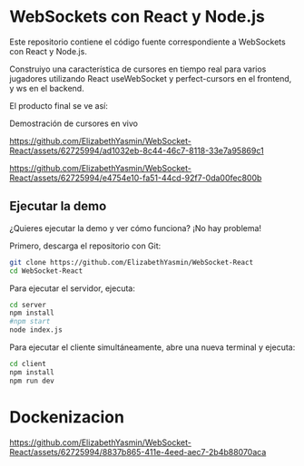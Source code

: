 # WebSockets con React y Node.js

Este repositorio contiene el código fuente correspondiente a WebSockets con React y Node.js.

Construiyo una característica de cursores en tiempo real para varios jugadores utilizando React useWebSocket y perfect-cursors en el frontend, y ws en el backend.

El producto final se ve así:

Demostración de cursores en vivo


<!--[![Ver Video](https://youtu.be/TPUOuFDaVUY?si=5alBwTBJ14yPm8cK/0.jpg)](https://youtu.be/TPUOuFDaVUY?si=5alBwTBJ14yPm8cK)

AQUI AGREGO POR ISSUES LOS VIDEOS-->

https://github.com/ElizabethYasmin/WebSocket-React/assets/62725994/ad1032eb-8c44-46c7-8118-33e7a95869c1

https://github.com/ElizabethYasmin/WebSocket-React/assets/62725994/e4754e10-fa51-44cd-92f7-0da00fec800b





## Ejecutar la demo

¿Quieres ejecutar la demo y ver cómo funciona? ¡No hay problema!

Primero, descarga el repositorio con Git:

```bash
git clone https://github.com/ElizabethYasmin/WebSocket-React
cd WebSocket-React
```

Para ejecutar el servidor, ejecuta:
```bash
cd server
npm install
#npm start
node index.js
```

Para ejecutar el cliente simultáneamente, abre una nueva terminal y ejecuta:

```bash
cd client
npm install
npm run dev
```

# Dockenizacion

https://github.com/ElizabethYasmin/WebSocket-React/assets/62725994/8837b865-411e-4eed-aec7-2b4b88070aca